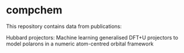 # compchem

This repository contains data from publications:

Hubbard projectors: Machine learning generalised DFT+U projectors to model polarons in a numeric atom-centred orbital framework

